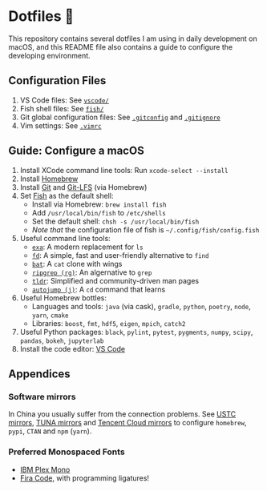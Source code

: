 # Dotfiles 🌚

This repository contains several dotfiles I am using in daily development on macOS, and this README file also contains a guide to configure the developing environment.

## Configuration Files

1. VS Code files: See [`vscode/`](./vscode/)
2. Fish shell files: See [`fish/`](./fish/)
3. Git global configuration files: See [`.gitconfig`](./.gitconfig) and [`.gitignore`](./.gitignore)
4. Vim settings: See [`.vimrc`](./.vimrc)

## Guide: Configure a macOS

1. Install XCode command line tools: Run `xcode-select --install`
1. Install [Homebrew](https://brew.sh)
2. Install [Git](https://git-scm.com) and [Git-LFS](https://git-lfs.github.com) (via Homebrew)
3. Set [Fish](https://fishshell.com) as the default shell:
   - Install via Homebrew: `brew install fish`
   - Add `/usr/local/bin/fish` to `/etc/shells`
   - Set the default shell: `chsh -s /usr/local/bin/fish`
   - *Note that* the configuration file of fish is `~/.config/fish/config.fish`
4. Useful command line tools:
   - [`exa`](https://the.exa.website): A modern replacement for `ls`
   - [`fd`](https://github.com/sharkdp/fd): A simple, fast and user-friendly alternative to `find`
   - [`bat`](https://github.com/sharkdp/bat): A `cat` clone with wings
   - [`ripgrep (rg)`](https://github.com/BurntSushi/ripgrep): An algernative to `grep`
   - [`tldr`](https://tldr.sh): Simplified and community-driven man pages
   - [`autojump (j)`](https://github.com/wting/autojump): A `cd` command that learns
5. Useful Homebrew bottles:
   - Languages and tools: `java` (via cask), `gradle`, `python`, `poetry`, `node`, `yarn`, `cmake`
   - Libraries: `boost`, `fmt`, `hdf5`, `eigen`, `mpich`, `catch2`
6. Useful Python packages: `black`, `pylint`, `pytest`, `pygments`, `numpy`, `scipy`, `pandas`, `bokeh`, `jupyterlab`
7. Install the code editor: [VS Code](https://code.visualstudio.com)

## Appendices

### Software mirrors
In China you usually suffer from the connection problems. See [USTC mirrors](https://mirrors.ustc.edu.cn), [TUNA mirrors](https://mirrors.tuna.tsinghua.edu.cn) and [Tencent Cloud mirrors](https://mirrors.cloud.tencent.com) to configure `homebrew`, `pypi`, `CTAN` and `npm` (`yarn`).

### Preferred Monospaced Fonts
- [IBM Plex Mono](https://www.ibm.com/plex/)
- [Fira Code](https://github.com/tonsky/FiraCode), with programming ligatures!
